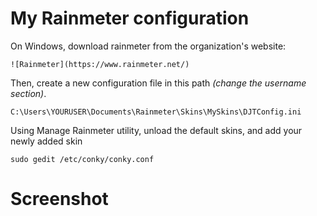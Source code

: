 # My Rainmeter configuration

On Windows, download rainmeter from the organization's website: 
```
![Rainmeter](https://www.rainmeter.net/)
```

Then, create a new configuration file in this path *(change the username section)*.
```
C:\Users\YOURUSER\Documents\Rainmeter\Skins\MySkins\DJTConfig.ini
```

Using Manage Rainmeter utility, unload the default skins, and add your newly added skin
```
sudo gedit /etc/conky/conky.conf
```
# Screenshot

